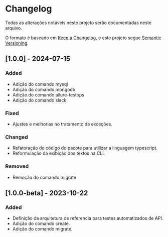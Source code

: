 # Changelog

Todas as alterações notáveis ​​neste projeto serão documentadas neste arquivo.

O formato é baseado em [Keep a Changelog](https://keepachangelog.com/en/1.0.0/), e este projeto segue [Semantic Versioning](https://semver.org/spec/v2.0.0.html).

## [1.0.0] - 2024-07-15

### Added

- Adição do comando mysql
- Adição do comando mongodb
- Adição do comando allure-testops
- Adição do comando slack

### Fixed

- Ajustes e melhorias no tratamento de exceções.

### Changed

- Refatoração do código do pacote para utilizar a linguagem typescript.
- Reformulação da exibição dos textos na CLI.

### Removed

- Remoção do comando migrate

## [1.0.0-beta] - 2023-10-22

### Added

- Definição da arquitetura de referencia para testes automatizados de API.
- Adição do comando create.
- Adição do comando migrate.